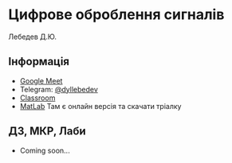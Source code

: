 # Цифрове оброблення сигналів

Лебедев Д.Ю.

## Інформація

-   [Google Meet](https://meet.google.com/xzg-cxsp-tb)
-   Telegram: [@dyllebedev](https://t.me/dyllebedev)
-   [Classroom](https://classroom.google.com/u/1/c/MTUzMjk3MTkyOTcy?pli=1)
-   [MatLab](https://matlab.mathworks.com/) Там є онлайн версія та скачати тріалку


## ДЗ, МКР, Лаби

-   Coming soon...
